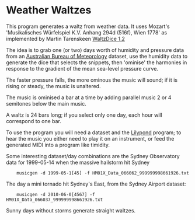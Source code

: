 # Weather Waltzes

This program generates a waltz from weather data.  It uses Mozart's
'Musikalisches Würfelspiel K.V. Anhang 294d (516f), Wien 1778' as
implemented by Martin Tarenskeen [WaltzDice
1.2](http://members.tele2.nl/m.tarenskeen/tmp/DiceWaltz-1.0.zip)

The idea is to grab one (or two) days worth of humidity and pressure
data from an [Australian Bureau of
Meteorology](http://www.bom.gov.au/climate/data/stations/) dataset,
use the humidity data to generate the dice that selects the snippets,
then 'ominise'  the harmonies in response to the gradient of the mean
sea-level pressure curve.

The faster pressure  falls, the more ominous the music will sound; if
it is rising or steady, the music is unaltered.

The music is ominised a bar at a time by adding parallel music 2 or 4
semitones below the main music.

A waltz is 24 bars long; if you select only one day, each hour will
correspond to one bar.

To use the program you will need a dataset and the [Lilypond](http://lilypond.org/) program;
to hear the music you either need to play it on an instrument, or feed
the generated MIDI into a program like timidity.


Some interesting dataset/day combinations are the Sydney Observatory
data for 1999-05-14 when the massive hailstorm hit Sydney
```
    musicgen -d 1999-05-1[45] -f HM01X_Data_066062_999999998661926.txt
```
The day a mini tornado hit Sydney's East, from the Sydney Airport dataset:
```
    musicgen -d 2010-06-0[4567] -f HM01X_Data_066037_999999998661926.txt
```
Sunny days without storms generate straight waltzes.

